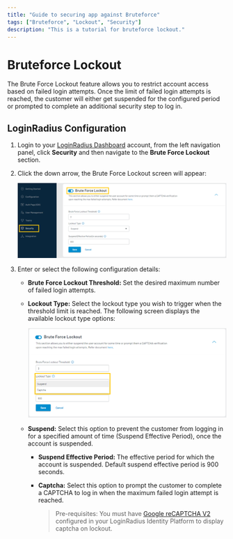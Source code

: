 ```yaml
---
title: "Guide to securing app against Bruteforce"
tags: ["Bruteforce", "Lockout", "Security"]
description: "This is a tutorial for bruteforce lockout."
---
```

# Bruteforce Lockout

The Brute Force Lockout feature allows you to restrict account access based on failed login attempts. Once the limit of failed login attempts is reached, the customer will either get suspended for the configured period or prompted to complete an additional security step to log in.


## LoginRadius Configuration

1. Login to your [LoginRadius Dashboard](https://dashboard.loginradius.com/dashboard) account, from the left navigation panel, click **Security** and then navigate to the **Brute Force Lockout** section.

2. Click the down arrow, the Brute Force Lockout screen will appear:

   ![alt_text](images/main.png "image_tooltip")

3. Enter or select the following configuration details:

   * **Brute Force Lockout Threshold:** Set the desired maximum number of failed login attempts.

   * **Lockout Type:** Select the lockout type you wish to trigger when the threshold limit is reached. The following screen displays the available lockout type options:


     ![alt_text](images/lockout-type.png "image_tooltip")

   * **Suspend:** Select this option to prevent the customer from logging in for a specified amount of time (Suspend Effective Period), once the account is suspended.

     * **Suspend Effective Period:** The effective period for which the account is suspended. Default suspend effective period is 900 seconds.

     * **Captcha:** Select this option to prompt the customer to complete a CAPTCHA to log in when the maximum failed login attempt is reached.

       > Pre-requisites: You must have [Google reCAPTCHA V2](https://lr-developer-docs.netlify.app/guide/captcha/) configured in your LoginRadius Identity Platform to display captcha on lockout. 
